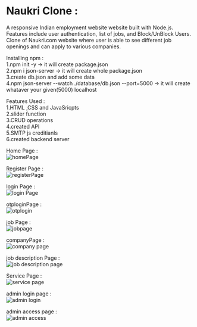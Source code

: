 # Naukri Clone : <br>
A responsive Indian employment website website built with Node.js. Features include user authentication, list of jobs, and Block/UnBlock Users.
Clone of Naukri.com website where user is able to see different job openings and can apply to various companies.<br>



Installing npm :<br>
1.npm init -y -> it will create package.json <br>
2.npm i json-server -> it will create whole package.json<br>
3.create db.json and add some data<br>
4.npm json-server --watch ./database/db.json --port=5000 -> it will create whataver your given(5000) localhost





Features Used : <br>
1.HTML ,CSS and JavaSricpts <br>
2.slider function <br>
3.CRUD operations <br>
4.created API <br>
5.SMTP js creditianls <br>
6.created backend server <br>


Home Page :  <br>
![homePage](https://user-images.githubusercontent.com/62326876/208614010-88a52c09-7098-4914-821d-cbe287899d03.png) <br>
 
Register Page : <br>
![registerPage](https://user-images.githubusercontent.com/62326876/208615015-144847ca-4cf7-440e-ba66-b396c8227220.png) <br>

login Page : <br>
![login Page](https://user-images.githubusercontent.com/62326876/208615130-16672fb0-b8fa-4015-9650-f45c43929cd1.png) <br>

otploginPage : <br>
![otplogin](https://user-images.githubusercontent.com/62326876/208615199-c2889ea0-3194-4e7e-b0a0-07421e1482c4.png) <br>

job Page : <br>
![jobpage](https://user-images.githubusercontent.com/62326876/208615240-6b1692a7-783b-47cd-b6ca-ffe12710f326.png) <br>

companyPage : <br>
![company page](https://user-images.githubusercontent.com/62326876/208615301-72e76134-1068-4aa8-9978-388b66394714.png) <br>

job description Page : <br>
![job description page](https://user-images.githubusercontent.com/62326876/208615395-5b755da5-e135-46f4-b7f0-113e9d8c5ca5.png) <br>

Service Page : <br>
![service page](https://user-images.githubusercontent.com/62326876/208615478-2f8d79ae-204f-469c-8202-ac975378393c.png) <br>

admin login page : <br>
![admin login](https://user-images.githubusercontent.com/62326876/208615574-c99ea444-002c-477f-aa17-9c85f49da548.png) <br>

admin access page : <br>
![admin access](https://user-images.githubusercontent.com/62326876/208615684-75102a15-9e0e-4a51-aa2b-d6b0a5d58a12.png)





